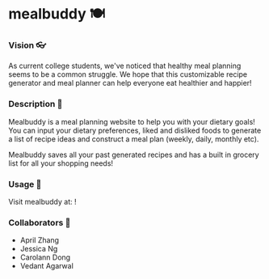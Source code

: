 # mealbuddy 🍽


### Vision 👓

As current college students, we've noticed that healthy meal planning seems to be a common struggle. We hope that this customizable recipe generator and meal planner can help everyone eat healthier and happier!

### Description 🥬

Mealbuddy is a meal planning website to help you with your dietary goals! You can input your dietary preferences, liked and disliked foods to generate a list of recipe ideas and construct a meal plan (weekly, daily, monthly etc).

Mealbuddy saves all your past generated recipes and has a built in grocery list for all your shopping needs!


### Usage 🔖

Visit mealbuddy at: <insert link here>!

### Collaborators 🏡

- April Zhang
- Jessica Ng
- Carolann Dong
- Vedant Agarwal


